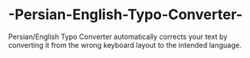 # -Persian-English-Typo-Converter-
 Persian/English Typo Converter automatically corrects your text by converting it from the wrong keyboard layout to the intended language. 
